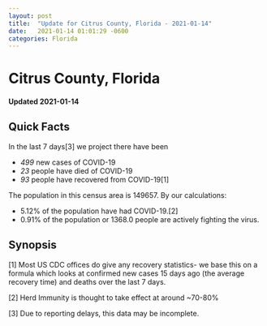 ```yaml
---
layout: post
title:  "Update for Citrus County, Florida - 2021-01-14"
date:   2021-01-14 01:01:29 -0600
categories: Florida
---
```


# Citrus County, Florida
#### Updated 2021-01-14

## Quick Facts

In the last 7 days[3] we project there have been
- *499* new cases of COVID-19
- *23* people have died of COVID-19
- *93* people have recovered from COVID-19[1]

The population in this census area is 149657. By our calculations:
- 5.12% of the population have had COVID-19.[2]
- 0.91% of the population or 1368.0 people are actively fighting the virus.

## Synopsis




[1] Most US CDC offices do give any recovery statistics- we base this on a formula which looks at confirmed new cases
15 days ago (the average recovery time) and deaths over the last 7 days.

[2] Herd Immunity is thought to take effect at around ~70-80%

[3] Due to reporting delays, this data may be incomplete.
 
    